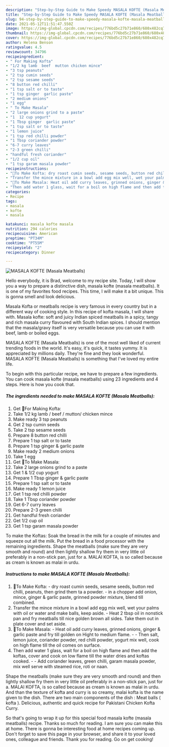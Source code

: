 ```yaml
---
description: "Step-by-Step Guide to Make Speedy MASALA KOFTE (Masala Meatballs)"
title: "Step-by-Step Guide to Make Speedy MASALA KOFTE (Masala Meatballs)"
slug: 94-step-by-step-guide-to-make-speedy-masala-kofte-masala-meatballs
date: 2021-05-12T11:51:47.550Z
image: https://img-global.cpcdn.com/recipes/776bd5c27b71e860/680x482cq70/masala-kofte-masala-meatballs-recipe-main-photo.jpg
thumbnail: https://img-global.cpcdn.com/recipes/776bd5c27b71e860/680x482cq70/masala-kofte-masala-meatballs-recipe-main-photo.jpg
cover: https://img-global.cpcdn.com/recipes/776bd5c27b71e860/680x482cq70/masala-kofte-masala-meatballs-recipe-main-photo.jpg
author: Helena Benson
ratingvalue: 4.5
reviewcount: 34796
recipeingredient:
- " For Making Kofta"
- "1/2 kg lamb  beef  mutton chicken mince"
- "3 tsp peanuts"
- "2 tsp cumin seeds"
- "2 tsp sesame seeds"
- "8 button red chilli"
- "1 tsp salt or to taste"
- "1 tsp ginger  garlic paste"
- "2 medium onions"
- "1 egg"
- " To Make Masala"
- "2 large onions grind to a paste"
- "1  12 cup yogurt"
- "1 Tbsp ginger  garlic paste"
- "1 tsp salt or to taste"
- "1 lemon juice"
- "1 tsp red chilli powder"
- "1 Tbsp coriander powder"
- "6-7 curry leaves"
- "2-3 green chilli"
- "handful fresh coriander"
- "1/2 cup oil"
- "1 tsp garam masala powder"
recipeinstructions:
- "🌻To Make Kofta: dry roast cumin seeds, sesame seeds, button red chilli, peanuts, then grind them ta a powder. in a chopper add onion, mince, ginger &amp; garlic paste, grinned powder mixture, blend till combined."
- "Transfer the mince mixture in a bowl add egg mix well, wet your palms with oil or water and make balls, keep aside.  Heat 2 tbsp oil in nonstick pan and fry meatballs till nice golden brown all sides. Take them out in plate cover and set aside."
- "🌻To Make Masala: Heat oil add curry leaves, grinned onions, ginger &amp; garlic paste and fry till golden on Hight to medium flame.  Then salt, lemon juice, coriander powder, red chilli powder, yogurt mix well, cook on high flame till the oil comes on surface."
- "Then add water 1 glass, wait for a boil on high flame and then add the koftas, cover and cook on low flame till the water dries and koftas cooked.  Add coriander leaves, green chilli, garam masala powder, mix well serve with steamed rice, roti or naan."
categories:
- Recipe
tags:
- masala
- kofte
- masala

katakunci: masala kofte masala 
nutrition: 294 calories
recipecuisine: American
preptime: "PT34M"
cooktime: "PT55M"
recipeyield: "2"
recipecategory: Dinner

---
```



![MASALA KOFTE (Masala Meatballs)](https://img-global.cpcdn.com/recipes/776bd5c27b71e860/680x482cq70/masala-kofte-masala-meatballs-recipe-main-photo.jpg)

Hello everybody, it is Brad, welcome to my recipe site. Today, I will show you a way to prepare a distinctive dish, masala kofte (masala meatballs). It is one of my favorites food recipes. This time, I will make it a bit unique. This is gonna smell and look delicious.

Masala Kofta or meatballs recipe is very famous in every country but in a different way of cooking style. In this recipe of kofta masala, I will share with. Masala kofte: soft and juicy Indian spiced meatballs in a spicy, tangy and rich masala curry flavoured with South Indian spices. I should mention that the masala/gravy itself is very versatile because you can use it with beef, lamb or boiled eggs.

MASALA KOFTE (Masala Meatballs) is one of the most well liked of current trending foods in the world. It's easy, it's quick, it tastes yummy. It is appreciated by millions daily. They're fine and they look wonderful. MASALA KOFTE (Masala Meatballs) is something that I've loved my entire life.


To begin with this particular recipe, we have to prepare a few ingredients. You can cook masala kofte (masala meatballs) using 23 ingredients and 4 steps. Here is how you cook that.

<!--inarticleads1-->

##### The ingredients needed to make MASALA KOFTE (Masala Meatballs):

1. Get  🌻For Making Kofta:
1. Take 1/2 kg lamb / beef / mutton/ chicken mince
1. Make ready 3 tsp peanuts
1. Get 2 tsp cumin seeds
1. Take 2 tsp sesame seeds
1. Prepare 8 button red chilli
1. Prepare 1 tsp salt or to taste
1. Prepare 1 tsp ginger &amp; garlic paste
1. Make ready 2 medium onions
1. Take 1 egg
1. Get  🌻To Make Masala:
1. Take 2 large onions grind to a paste
1. Get 1 &amp; 1/2 cup yogurt
1. Prepare 1 Tbsp ginger &amp; garlic paste
1. Prepare 1 tsp salt or to taste
1. Make ready 1 lemon juice
1. Get 1 tsp red chilli powder
1. Take 1 Tbsp coriander powder
1. Get 6-7 curry leaves
1. Prepare 2-3 green chilli
1. Get handful fresh coriander
1. Get 1/2 cup oil
1. Get 1 tsp garam masala powder


To make the Koftas: Soak the bread in the milk for a couple of minutes and squeeze out all the milk. Put the bread in a food processor with the remaining ingredients. Shape the meatballs (make sure they are very smooth and round) and then lightly shallow fry them in very little oil preferably in a non-stick pan, just for a. MALAI KOFTA, is so called because as cream is known as malai in urdu. 

<!--inarticleads2-->

##### Instructions to make MASALA KOFTE (Masala Meatballs):

1. 🌻To Make Kofta: - dry roast cumin seeds, sesame seeds, button red chilli, peanuts, then grind them ta a powder. - in a chopper add onion, mince, ginger &amp; garlic paste, grinned powder mixture, blend till combined.
1. Transfer the mince mixture in a bowl add egg mix well, wet your palms with oil or water and make balls, keep aside. -  Heat 2 tbsp oil in nonstick pan and fry meatballs till nice golden brown all sides. Take them out in plate cover and set aside.
1. 🌻To Make Masala: - Heat oil add curry leaves, grinned onions, ginger &amp; garlic paste and fry till golden on Hight to medium flame. -  - Then salt, lemon juice, coriander powder, red chilli powder, yogurt mix well, cook on high flame till the oil comes on surface.
1. Then add water 1 glass, wait for a boil on high flame and then add the koftas, cover and cook on low flame till the water dries and koftas cooked. -  - Add coriander leaves, green chilli, garam masala powder, mix well serve with steamed rice, roti or naan.


Shape the meatballs (make sure they are very smooth and round) and then lightly shallow fry them in very little oil preferably in a non-stick pan, just for a. MALAI KOFTA, is so called because as cream is known as malai in urdu. And than the texture of kofta and curry is so creamy, malai kofta is the name given to the dish. There are two main components of the dish : Meat balls ( kofta ). Delicious, authentic and quick recipe for Pakistani Chicken Kofta Curry. 

So that's going to wrap it up for this special food masala kofte (masala meatballs) recipe. Thanks so much for reading. I am sure you can make this at home. There is gonna be interesting food at home recipes coming up. Don't forget to save this page in your browser, and share it to your loved ones, colleague and friends. Thank you for reading. Go on get cooking!
